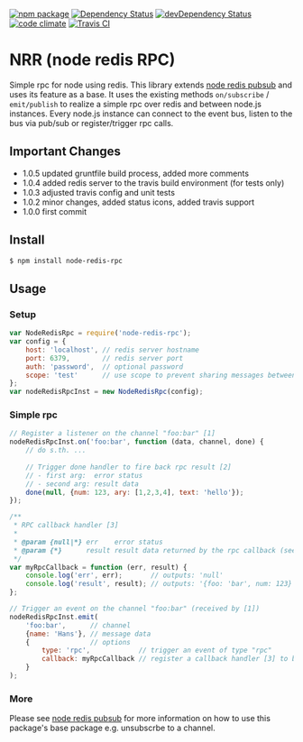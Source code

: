 [![npm package](https://img.shields.io/npm/v/node-redis-rpc.svg?style=flat-square)](https://www.npmjs.org/package/node-redis-rpc)
[![Dependency Status](https://david-dm.org/Bruce17/node-redis-rpc.svg?style=flat-square)](https://david-dm.org/Bruce17/node-redis-rpc)
[![devDependency Status](https://david-dm.org/Bruce17/node-redis-rpc/dev-status.svg?style=flat-square)](https://david-dm.org/Bruce17/node-redis-rpc#info=devDependencies)
[![code climate](https://img.shields.io/codeclimate/github/Bruce17/node-redis-rpc.svg?style=flat-square)](https://codeclimate.com/github/Bruce17/node-redis-rpc)
[![Travis CI](https://travis-ci.org/Bruce17/node-redis-rpc.svg?style=flat-square)](https://travis-ci.org/Bruce17/node-redis-rpc)

NRR (node redis RPC)
====================

Simple rpc for node using redis. This library extends [node redis pubsub](https://www.npmjs.com/package/node-redis-pubsub)
and uses its feature as a base. It uses the existing methods `on/subscribe` / `emit/publish` to realize a simple rpc
over redis and between node.js instances. Every node.js instance can connect to the event bus, listen to the bus via
pub/sub or register/trigger rpc calls.

## Important Changes
- 1.0.5 updated gruntfile build process, added more comments
- 1.0.4 added redis server to the travis build environment (for tests only)
- 1.0.3 adjusted travis config and unit tests
- 1.0.2 minor changes, added status icons, added travis support
- 1.0.0 first commit


## Install

```bash
$ npm install node-redis-rpc
```

## Usage
### Setup

```javascript
var NodeRedisRpc = require('node-redis-rpc');
var config = {
    host: 'localhost', // redis server hostname
    port: 6379,        // redis server port
    auth: 'password',  // optional password
    scope: 'test'      // use scope to prevent sharing messages between "node redis rpc"
};
var nodeRedisRpcInst = new NodeRedisRpc(config);
```

### Simple rpc

```javascript
// Register a listener on the channel "foo:bar" [1]
nodeRedisRpcInst.on('foo:bar', function (data, channel, done) {
    // do s.th. ...
    
    // Trigger done handler to fire back rpc result [2]
    // - first arg:  error status
    // - second arg: result data
    done(null, {num: 123, ary: [1,2,3,4], text: 'hello'});
});

/**
 * RPC callback handler [3]
 *
 * @param {null|*} err    error status
 * @param {*}      result result data returned by the rpc callback (see [2])
 */
var myRpcCallback = function (err, result) {
    console.log('err', err);       // outputs: 'null'
    console.log('result', result); // outputs: '{foo: 'bar', num: 123}'
};

// Trigger an event on the channel "foo:bar" (received by [1])
nodeRedisRpcInst.emit(
    'foo:bar',      // channel
    {name: 'Hans'}, // message data
    {               // options
        type: 'rpc',            // trigger an event of type "rpc"
        callback: myRpcCallback // register a callback handler [3] to be executed when the rpc result returns
    }
);
```

### More

Please see [node redis pubsub](https://www.npmjs.com/package/node-redis-pubsub) for more information on how to use
this package's base package e.g. unsubscrbe to a channel.
